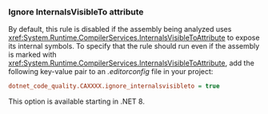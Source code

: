 ### Ignore InternalsVisibleTo attribute

By default, this rule is disabled if the assembly being analyzed uses <xref:System.Runtime.CompilerServices.InternalsVisibleToAttribute> to expose its internal symbols. To specify that the rule should run even if the assembly is marked with <xref:System.Runtime.CompilerServices.InternalsVisibleToAttribute>, add the following key-value pair to an *.editorconfig* file in your project:

```ini
dotnet_code_quality.CAXXXX.ignore_internalsvisibleto = true
```

This option is available starting in .NET 8.
